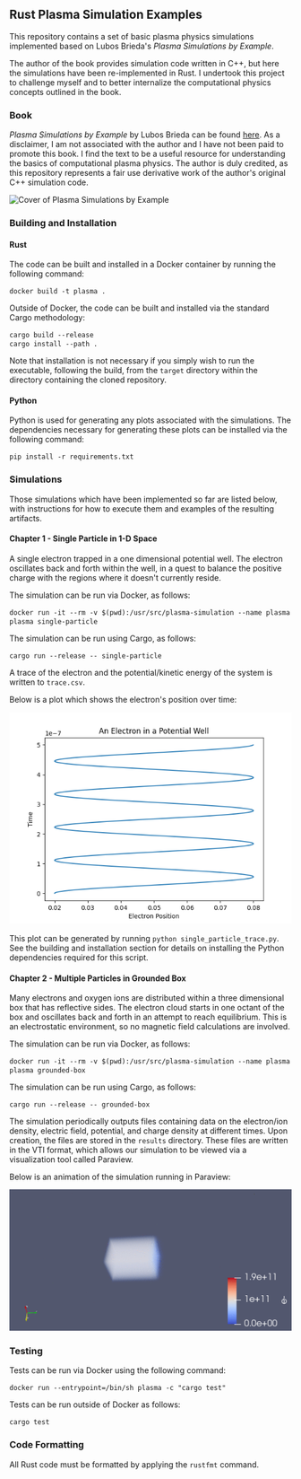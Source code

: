 ## Rust Plasma Simulation Examples

This repository contains a set of basic plasma physics simulations implemented based on Lubos Brieda's *Plasma Simulations by Example*.

The author of the book provides simulation code written in C++, but here the simulations have been re-implemented in Rust. I undertook this project to challenge myself and to better internalize the computational physics concepts outlined in the book.

### Book

*Plasma Simulations by Example* by Lubos Brieda can be found [here](https://www.amazon.com/gp/product/1138342327). As a disclaimer, I am not associated with the author and I have not been paid to promote this book. I find the text to be a useful resource for understanding the basics of computational plasma physics. The author is duly credited, as this repository represents a fair use derivative work of the author's original C++ simulation code.

![Cover of Plasma Simulations by Example](https://images-na.ssl-images-amazon.com/images/I/41sqjn4babL._SY291_BO1,204,203,200_QL40_ML2_.jpg)

### Building and Installation

#### Rust

The code can be built and installed in a Docker container by running the following command:

```
docker build -t plasma .
```

Outside of Docker, the code can be built and installed via the standard Cargo methodology:

```
cargo build --release
cargo install --path .
```

Note that installation is not necessary if you simply wish to run the executable, following the build, from the `target` directory within the directory containing the cloned repository.

#### Python

Python is used for generating any plots associated with the simulations. The dependencies necessary for generating these plots can be installed via the following command:

```
pip install -r requirements.txt
```

### Simulations

Those simulations which have been implemented so far are listed below, with instructions for how to execute them and examples of the resulting artifacts.

#### Chapter 1 - Single Particle in 1-D Space

A single electron trapped in a one dimensional potential well. The electron oscillates back and forth within the well, in a quest to balance the positive charge with the regions where it doesn't currently reside.

The simulation can be run via Docker, as follows:

```
docker run -it --rm -v $(pwd):/usr/src/plasma-simulation --name plasma plasma single-particle
```

The simulation can be run using Cargo, as follows:

```
cargo run --release -- single-particle
```

A trace of the electron and the potential/kinetic energy of the system is written to `trace.csv`.

Below is a plot which shows the electron's position over time:

![Plot of Electron Oscillating](plots/electron-oscillating.png)

This plot can be generated by running `python single_particle_trace.py`. See the building and installation section for details on installing the Python dependencies required for this script.

#### Chapter 2 - Multiple Particles in Grounded Box

Many electrons and oxygen ions are distributed within a three dimensional box that has reflective sides. The electron cloud starts in one octant of the box and oscillates back and forth in an attempt to reach equilibrium. This is an electrostatic environment, so no magnetic field calculations are involved.

The simulation can be run via Docker, as follows:

```
docker run -it --rm -v $(pwd):/usr/src/plasma-simulation --name plasma plasma grounded-box
```

The simulation can be run using Cargo, as follows:

```
cargo run --release -- grounded-box
```

The simulation periodically outputs files containing data on the electron/ion density, electric field, potential, and charge density at different times. Upon creation, the files are stored in the `results` directory. These files are written in the VTI format, which allows our simulation to be viewed via a visualization tool called Paraview.

Below is an animation of the simulation running in Paraview:

![Animation of Grounded Box Plasma](animations/grounded-box-animation.gif)

### Testing

Tests can be run via Docker using the following command:

```
docker run --entrypoint=/bin/sh plasma -c "cargo test"
```

Tests can be run outside of Docker as follows:

```
cargo test
```

### Code Formatting

All Rust code must be formatted by applying the `rustfmt` command.
